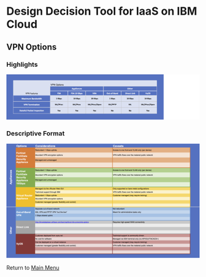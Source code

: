 # Design Decision Tool for IaaS on IBM Cloud

## VPN Options

### Highlights
![Bullet Format](/images/express_tool_vpn.png)

### Descriptive Format
![Descriptive Format](/images/rainbow_tool_vpn.png)

Return to [Main Menu](README.md)
